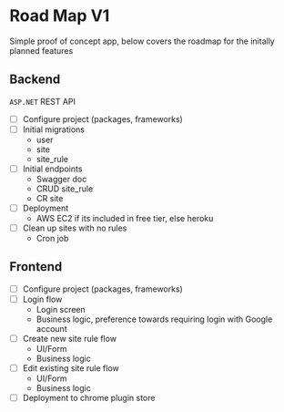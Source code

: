# Road Map V1

Simple proof of concept app, below covers the roadmap for the initally planned features

## Backend

`ASP.NET` REST API

- [ ] Configure project (packages, frameworks)
- [ ] Initial migrations
  - user
  - site
  - site_rule
- [ ] Initial endpoints
  - Swagger doc
  - CRUD site_rule
  - CR site
- [ ] Deployment
  - AWS EC2 if its included in free tier, else heroku
- [ ] Clean up sites with no rules
  - Cron job

## Frontend

- [ ] Configure project (packages, frameworks)
- [ ] Login flow
  - Login screen
  - Business logic, preference towards requiring login with Google account
- [ ] Create new site rule flow
  - UI/Form
  - Business logic
- [ ] Edit existing site rule flow
  - UI/Form
  - Business logic
- [ ] Deployment to chrome plugin store
